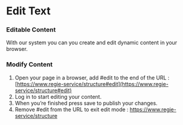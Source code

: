 # Edit Text

### Editable Content
With our system you can you create and edit dynamic content in your browser.

### Modify Content
1. Open your page in a browser, add #edit to the end of the URL : [https://www.regie-service/structure#edit](https://www.regie-service/structure#edit)
2. Log in to start editing your content. 
3. When you’re finished press save to publish your changes. 
4. Remove #edit from the URL to exit edit mode : https://www.regie-service/structure



